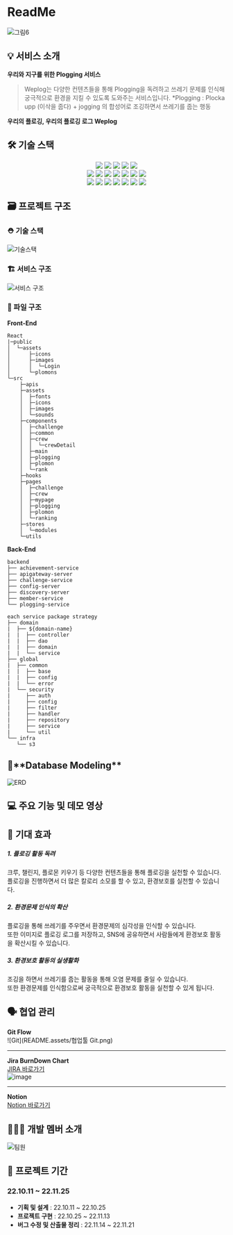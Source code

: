 # ReadMe

![그림6](README.assets/메인로고.png)

## 💡 서비스 소개

**우리와 지구를 위한 Plogging 서비스**

> Weplog는 다양한 컨텐츠들을 통해 Plogging을 독려하고 쓰레기 문제를 인식해 궁극적으로 환경을 지킬 수 있도록 도와주는 서비스입니다.
> \*Plogging : Plocka upp (이삭을 줍다) + jogging 의 합성어로 조깅하면서 쓰레기를 줍는 행동

**우리의 플로깅, 우리의 플로깅 로그 Weplog**

## 🛠️ 기술 스택

<div align=center> 
  <img src="https://img.shields.io/badge/java-007396?style=for-the-badge&logo=java&logoColor=white">  
  <img src="https://img.shields.io/badge/mysql-4479A1?style=for-the-badge&logo=mysql&logoColor=white"> 
  <img src="https://img.shields.io/badge/spring-6DB33F?style=for-the-badge&logo=spring&logoColor=white"> 
  <img src="https://img.shields.io/badge/springboot-6DB33F?style=for-the-badge&logo=springboot&logoColor=white"> 
  <img src="https://img.shields.io/badge/springSecurity-6DB33F?style=for-the-badge&logo=springsecurity&logoColor=white"> 
  <br>

  <img src="https://img.shields.io/badge/html5-E34F26?style=for-the-badge&logo=html5&logoColor=white"> 
  <img src="https://img.shields.io/badge/css-1572B6?style=for-the-badge&logo=css3&logoColor=white"> 
  <img src="https://img.shields.io/badge/javascript-F7DF1E?style=for-the-badge&logo=javascript&logoColor=black"> 
  <img src="https://img.shields.io/badge/react-61DAFB?style=for-the-badge&logo=react&logoColor=black"> 
  <img src="https://img.shields.io/badge/ReactRouter-CA4245?style=for-the-badge&logo=reactrouter&logoColor=white">
  <img src="https://img.shields.io/badge/Redux-593D88?style=for-the-badge&logo=redux&logoColor=white"> <img src="https://img.shields.io/badge/Node.js-43853D?style=for-the-badge&logo=node.js&logoColor=white">
  <br>

  <img src="https://img.shields.io/badge/gitlab-FC6D26?style=for-the-badge&logo=gitlab&logoColor=white">
  <img src="https://img.shields.io/badge/git-F05032?style=for-the-badge&logo=git&logoColor=white">
  <img src="https://img.shields.io/badge/notion-CA4245?style=for-the-badge&logo=notion&logoColor=white">
  <img src="https://img.shields.io/badge/docker-%230db7ed.svg?style=for-the-badge&logo=docker&logoColor=white">
  <img src="https://img.shields.io/badge/redis-%23DD0031.svg?style=for-the-badge&logo=redis&logoColor=white">
  <img src="https://img.shields.io/badge/jenkins-%232C5263.svg?style=for-the-badge&logo=jenkins&logoColor=white">
  <img src="https://img.shields.io/badge/nginx-%23009639.svg?style=for-the-badge&logo=nginx&logoColor=white">

<br>
</div>

## 🗃️ 프로젝트 구조

### ⛑ 기술 스택

![기술스택](README.assets/기술스택.png)

### 🏗️ 서비스 구조

![서비스 구조](https://s3.us-west-2.amazonaws.com/secure.notion-static.com/8404b39f-b178-4cda-92fe-c1ef7686390d/Untitled.png?X-Amz-Algorithm=AWS4-HMAC-SHA256&X-Amz-Content-Sha256=UNSIGNED-PAYLOAD&X-Amz-Credential=AKIAT73L2G45EIPT3X45%2F20221124%2Fus-west-2%2Fs3%2Faws4_request&X-Amz-Date=20221124T013344Z&X-Amz-Expires=86400&X-Amz-Signature=240c8f33ca3728cf325d8277fec448a722b0dd77a7f50ef4fad05b0cea69b1ba&X-Amz-SignedHeaders=host&response-content-disposition=filename%3D%22Untitled.png%22&x-id=GetObject)

### 📂 파일 구조

**Front-End**

```
React
|─public
│  └─assets
│      ├─icons
│      ├─images
│      │  └─Login
│      └─plomons
└─src
    ├─apis
    ├─assets
    │  ├─fonts
    │  ├─icons
    │  ├─images
    │  └─sounds
    ├─components
    │  ├─challenge
    │  ├─common
    │  ├─crew
    │  │  └─crewDetail
    │  ├─main
    │  ├─plogging
    │  ├─plomon
    │  └─rank
    ├─hooks
    ├─pages
    │  ├─challenge
    │  ├─crew
    │  ├─mypage
    │  ├─plogging
    │  ├─plomon
    │  └─ranking
    ├─stores
    │  └─modules
    └─utils
```

**Back-End**

```
backend
├── achievement-service
├── apigateway-server
├── challenge-service
├── config-server
├── discovery-server
├── member-service
└── plogging-service

each service package strategy
├── domain
|  ├── ${domain-name}
|  |  ├── controller
|  |  ├── dao
|  |  ├── domain
|  |  └── service
├── global
|  ├── common
|  |  ├── base
|  |  ├── config
|  |  └── error
|  └── security
|     ├── auth
|     ├── config
|     ├── filter
|     ├── handler
|     ├── repository
|     ├── service
|     └── util
└── infra
   └── s3

```


## 🔗\***\*Database Modeling\*\***

![ERD](README.assets/ERD.png)

## 💻 주요 기능 및 데모 영상

## 🎇 기대 효과

##### 1. 플로깅 활동 독려

크루, 챌린지, 플로몬 키우기 등 다양한 컨텐츠들을 통해 플로깅을 실천할 수 있습니다.
<br> 플로깅을 진행하면서 더 많은 칼로리 소모를 할 수 있고, 환경보호를 실천할 수 있습니다.

##### 2. 환경문제 인식의 확산

플로깅을 통해 쓰레기를 주우면서 환경문제의 심각성을 인식할 수 있습니다.
<br> 또한 이미지로 플로깅 로그를 저장하고, SNS에 공유하면서 사람들에게 환경보호 활동을 확산시킬 수 있습니다.

##### 3. 환경보호 활동의 실생활화

조깅을 하면서 쓰레기를 줍는 활동을 통해 오염 문제를 줄일 수 있습니다.
<br> 또한 환경문제를 인식함으로써 궁극적으로 환경보호 활동을 실천할 수 있게 됩니다.

## 🗣️ 협업 관리

**Git Flow**<br>
![Git](README.assets/협업툴 Git.png)

---

**Jira BurnDown Chart**<br>
[JIRA 바로가기](https://ssafy.atlassian.net/jira/software/c/projects/S07P31A106/boards/100)<br>
![image](https://user-images.githubusercontent.com/74709068/231026087-95f9890b-cc00-4f34-b368-0d32d19e4668.png)

---

**Notion**<br>
[Notion 바로가기](https://www.notion.so/A106-3bc641fa277a46b6a82aae0976fea8c4)<br>


## 👩‍👩‍👧 개발 멤버 소개

![팀원](README.assets/팀원.png)

## 📅 프로젝트 기간

### 22.10.11 ~ 22.11.25

- **기획 및 설계** : 22.10.11 ~ 22.10.25
- **프로젝트 구현** : 22.10.25 ~ 22.11.13
- **버그 수정 및 산출물 정리** : 22.11.14 ~ 22.11.21
